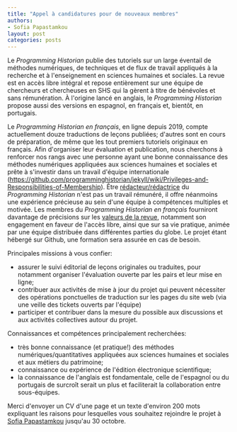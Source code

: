 ```yaml
---
title: "Appel à candidatures pour de nouveaux membres"
authors:
- Sofia Papastamkou
layout: post
categories: posts
---
```


Le _Programming Historian_ publie des tutoriels sur un large éventail de méthodes numériques, de techniques et de flux de travail appliqués à la recherche et à l'enseignement en sciences humaines et sociales. La revue est en accès libre intégral et repose entièrement sur une équipe de chercheurs et chercheuses en SHS qui la gèrent à titre de bénévoles et sans rémunération. À l'origine lancé en anglais, le _Programming Historian_ propose aussi des versions en espagnol, en français et, bientôt, en portugais.  

Le _Programming Historian en français_, en ligne depuis 2019, compte actuellement douze traductions de leçons publiées; d'autres sont en cours de préparation, de même que les tout premiers tutoriels originaux en français. Afin d'organiser leur évaluation et publication, nous cherchons à renforcer nos rangs avec une personne ayant une bonne connaissance des méthodes numériques appliquées aux sciences humaines et sociales et prête à s'investir dans un travail d'équipe internationale (https://github.com/programminghistorian/jekyll/wiki/Privileges-and-Responsibilities-of-Membership). Être [rédacteur/rédactrice](/fr/consignes-redacteurs) du _Programming Historian_ n'est pas un travail rémunéré, il offre néanmoins une expérience précieuse au sein d'une équipe à compétences multiples et motivée. Les membres du _Programming Historian en français_ fourniront davantage de précisions sur les [valeurs de la revue](/fr/apropos), notamment son engagement en faveur de l'accès libre, ainsi que sur sa vie pratique, animée par une équipe distribuée dans différentes parties du globe. Le projet étant hébergé sur Github, une formation sera assurée en cas de besoin. 

Principales missions à vous confier:
- assurer le suivi éditorial de leçons originales ou traduites, pour notamment organiser l'évaluation ouverte par les pairs et leur mise en ligne;
- contribuer aux activités de mise à jour du projet qui peuvent nécessiter des opérations ponctuelles de traduction sur les pages du site web (via une veille des tickets ouverts par l'équipe)
- participer et contribuer dans la mesure du possible aux discussions et aux activités collectives autour du projet.

Connaissances et compétences principalement recherchées:
- très bonne connaissance (et pratique!) des méthodes numériques/quantitatives appliquées aux sciences humaines et sociales et aux métiers du patrimoine;
- connaissance ou expérience de l'édition électronique scientifique;    
- la connaissance de l'anglais est fondamentale, celle de l'espagnol ou du portugais de surcroît serait un plus et faciliterait la collaboration entre sous-équipes. 

Merci d'envoyer un CV d'une page et un texte d'environ 200 mots expliquant les raisons pour lesquelles vous souhaitez rejoindre le projet à <a href="mailto:sofia.papastamkou@gmail.com">Sofia Papastamkou</a> jusqu'au 30 octobre. 
 
